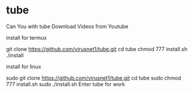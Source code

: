 # tube
Can You with tube Download Videos from Youtube

install for termux

git clone https://github.com/virusnet1/tube.git
cd tube
chmod 777 install.sh
./install

install for linux

sudo git clone https://github.com/virusnet1/tube.git
cd tube
sudo chmod 777 install.sh
sudo ./install.sh
Enter tube for work
